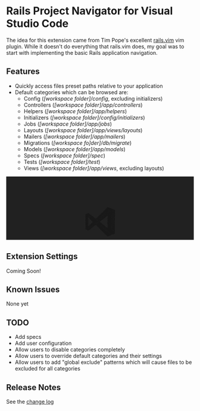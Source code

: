 # Rails Project Navigator for Visual Studio Code

The idea for this extension came from Tim Pope's excellent
[rails.vim](https://github.com/tpope/vim-rails) vim plugin. While it doesn't
do everything that rails.vim does, my goal was to start with implementing the
basic Rails application navigation.

## Features

* Quickly access files preset paths relative to your application
* Default categories which can be browsed are:
  * Config (*[workspace folder]/config*, excluding initializers)
  * Controllers (*[workspace folder]/app/controllers*)
  * Helpers (*[workspace folder]/app/helpers*)
  * Initializers (*[workspace folder]/config/initializers*)
  * Jobs (*[workspace folder]/app/jobs*)
  * Layouts (*[workspace folder]/app/views/layouts*)
  * Mailers (*[workspace folder]/app/mailers*)
  * Migrations (*[workspace fo]der]/db/migrate*)
  * Models (*[workspace folder]/app/models*)
  * Specs (*[workspace folder]/spec*)
  * Tests (*[workspace folder]/test*)
  * Views (*[workspace folder]/app/views*, excluding layouts)

![Navigating using the extension](images/navigating.gif)

## Extension Settings

Coming Soon!

## Known Issues

None yet

## TODO

* Add specs
* Add user configuration
* Allow users to disable categories completely
* Allow users to override default categories and their settings
* Allow users to add "global exclude" patterns which will cause files to be excluded for all categories

## Release Notes

See the [change log](CHANGELOG.md)
